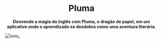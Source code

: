 <h1 align="center">Pluma</h1>

<p align="center">
  <strong>Desvende a magia do inglês com Pluma, o dragão de papel, em um aplicativo onde o aprendizado se desdobra como uma aventura literária.
</strong>
</p>

![luna_](https://github.com/user-attachments/assets/daebbc24-e205-45cc-b3f5-d80621ba7a72)
